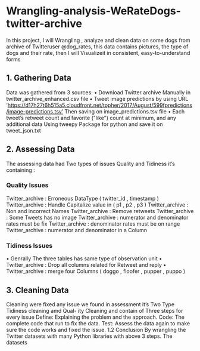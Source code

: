 # Wrangling-analysis-WeRateDogs-twitter-archive
In this project, I will Wrangling , analyze and clean data on some dogs from archive of Twitteruser @dog_rates, this data contains pictures, the type of dogs and their rate, then I will Visualizeit in consistent, easy-to-understand forms

## 1. Gathering Data
Data was gathered from 3 sources:
• Download Twitter archive Manually in twitter_archive_enhanced.csv file
• Tweet image predictions by using URL ’https://d17h27t6h515a5.cloudfront.net/topher/2017/August/599fpredictions/image-predictions.tsv’ Then saving on image_predictions.tsv file
• Each tweet’s retweet count and favorite ("like") count at minimum, and any additional data
Using tweepy Package for python and save it on tweet_json.txt

## 2. Assessing Data
The assessing data had Two types of issues Quality and Tidiness it’s containing :
### Quality Issues

Twitter_archive : Erroneous DataType ( twitter_id , timestamp )
Twitter_archive : Handle Capitalize value in ( p1 , p2 , p3 )
Twitter_archive : Non and incorrect Names
Twitter_archive : Remove retweets
Twitter_archive : Some Tweets has no image
Twitter_archive : numerator and denominator rates must be fix
Twitter_archive : denominator rates must be on range
Twitter_archive : numerator and denominator in a Column

### Tidiness Issues
• Genrally The three tables has same type of observation unit
• Twitter_archive : Drop all columns related for Retweet and reply
• Twitter_archive : merge four Columns ( doggo , floofer , pupper , puppo )

## 3. Cleaning Data
Cleaning were fixed any issue we found in assessment it’s Two Type Tidiness cleaning amd Qual-
ity Cleaning and contain of Three steps for every issue
Define: Explaining the problem and the approach.
Code: The complete code that run to fix the data.
Test: Assess the data again to make sure the code works and fixed the issue.
1.2
Conclusion
By wrangling the Twitter datasets with many Python libraries with above 3 steps. The datasets
